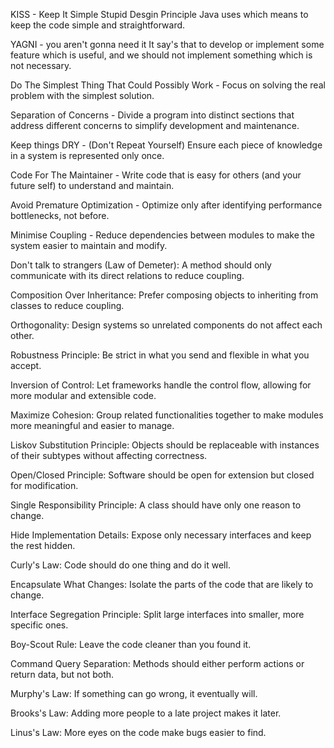 KISS - Keep It Simple Stupid
Desgin Principle Java uses which means to keep the code simple and straightforward.

YAGNI - you aren't gonna need it
It say's that to develop or implement some feature which is useful, and we should not implement something which is not necessary.

Do The Simplest Thing That Could Possibly Work - Focus on solving the real problem with the simplest solution.

Separation of Concerns - Divide a program into distinct sections that address different concerns to simplify development and maintenance.

Keep things DRY - (Don't Repeat Yourself)
Ensure each piece of knowledge in a system is represented only once.

Code For The Maintainer - Write code that is easy for others (and your future self) to understand and maintain.

Avoid Premature Optimization -  Optimize only after identifying performance bottlenecks, not before.

Minimise Coupling - Reduce dependencies between modules to make the system easier to maintain and modify.

Don't talk to strangers (Law of Demeter): A method should only communicate with its direct relations to reduce coupling.

Composition Over Inheritance: Prefer composing objects to inheriting from classes to reduce coupling.

Orthogonality: Design systems so unrelated components do not affect each other.

Robustness Principle: Be strict in what you send and flexible in what you accept.

Inversion of Control: Let frameworks handle the control flow, allowing for more modular and extensible code.

Maximize Cohesion: Group related functionalities together to make modules more meaningful and easier to manage.

Liskov Substitution Principle: Objects should be replaceable with instances of their subtypes without affecting correctness.

Open/Closed Principle: Software should be open for extension but closed for modification.

Single Responsibility Principle: A class should have only one reason to change.

Hide Implementation Details: Expose only necessary interfaces and keep the rest hidden.

Curly's Law: Code should do one thing and do it well.

Encapsulate What Changes: Isolate the parts of the code that are likely to change.

Interface Segregation Principle: Split large interfaces into smaller, more specific ones.

Boy-Scout Rule: Leave the code cleaner than you found it.

Command Query Separation: Methods should either perform actions or return data, but not both.

Murphy's Law: If something can go wrong, it eventually will.

Brooks's Law: Adding more people to a late project makes it later.

Linus's Law: More eyes on the code make bugs easier to find.